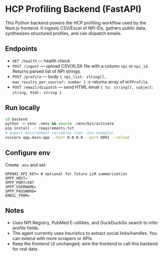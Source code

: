 # HCP Profiling Backend (FastAPI)

This Python backend powers the HCP profiling workflow used by the Next.js frontend. It ingests CSV/Excel of NPI IDs, gathers public data, synthesizes structured profiles, and can dispatch emails.

## Endpoints

- `GET /health` — health check
- `POST /ingest` — upload CSV/XLSX file with a column `npi` or `npi_id`. Returns parsed list of NPI strings.
- `POST /profile` — body `{ npi_list: string[], max_results_per_source?: number }` → returns array of `HCPProfile`.
- `POST /email/dispatch` — send HTML email `{ to: string[], subject: string, html: string }`.

## Run locally

```bash
cd backend
python -m venv .venv && source .venv/bin/activate
pip install -r requirements.txt
# export environment variables (see .env.example)
uvicorn app.main:app --host 0.0.0.0 --port 8001 --reload
```

## Configure env

Create `.env` and set:

```
OPENAI_API_KEY= # optional for future LLM summarization
SMTP_HOST=
SMTP_PORT=587
SMTP_USERNAME=
SMTP_PASSWORD=
EMAIL_FROM=
```

## Notes

- Uses NPI Registry, PubMed E-utilities, and DuckDuckGo search to infer profile fields.
- The agent currently uses heuristics to extract social links/handles. You can extend with more scrapers or APIs.
- Keep the frontend UI unchanged; wire the frontend to call this backend for real data.
